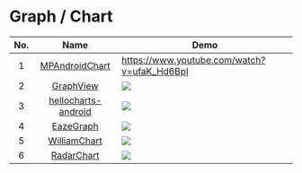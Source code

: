 Graph / Chart
======================
No. | Name | Demo
:---: | :---: | ---
1| [MPAndroidChart](https://github.com/PhilJay/MPAndroidChart)  | https://www.youtube.com/watch?v=ufaK_Hd6BpI
2| [GraphView](https://github.com/jjoe64/GraphView)  | ![](https://raw.githubusercontent.com/jjoe64/GraphView/master/anim.gif)
3| [hellocharts-android](https://github.com/lecho/hellocharts-android)  | ![](https://github.com/lecho/hellocharts-android/raw/master/screens/scr_dependecy_preview.gif)
4| [EazeGraph](https://github.com/blackfizz/EazeGraph)  | ![](https://camo.githubusercontent.com/b93ca8e4b1d8d29dba19f6f43532bfba8ce6bde3/68747470733a2f2f7261772e6769746875622e636f6d2f626c61636b66697a7a2f45617a6547726170682f6d61737465722f696d61676572792f737461636b65645f6261725f63686172742e706e67)
5| [WilliamChart](https://github.com/diogobernardino/WilliamChart)  | ![](https://github.com/diogobernardino/WilliamChart/raw/master/art/2.3.0-1.gif)
6| [RadarChart](https://github.com/qstumn/RadarChart) | ![](https://github.com/qstumn/RadarView/raw/master/logo.png?raw=true)